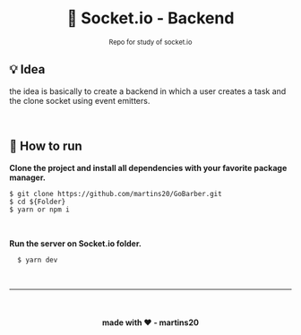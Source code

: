 <div align='center'>
  <h1 align="center">📔 Socket.io - Backend</h1>
  <small align="center">Repo for study of socket.io</small>
</div>

<h2>💡 Idea</h2>
<p>the idea is basically to create a backend in which a user creates a task and the clone socket using event emitters.</p>

<br>

<h2>📌 How to run</h2>

<strong>Clone the project and install all dependencies with your favorite package manager.</strong>

```
$ git clone https://github.com/martins20/GoBarber.git
$ cd ${Folder}
$ yarn or npm i
```

<br>

<strong>Run the server on Socket.io folder.</strong>

```
  $ yarn dev
```

<br>
<hr>
<br>

<h4 align="center">made with ❤️ - martins20</h4>
